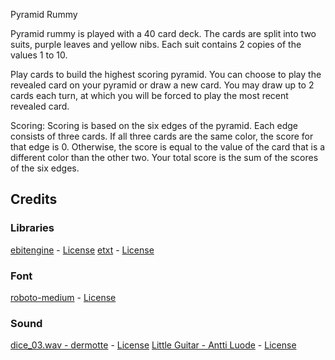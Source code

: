 Pyramid Rummy

Pyramid rummy is played with a 40 card deck. The cards are split into two suits, purple leaves and yellow nibs. Each suit contains 2 copies of the values 1 to 10.

Play cards to build the highest scoring pyramid. You can choose to play the revealed card on your pyramid or draw a new card. You may draw up to 2 cards each turn, at which you will be forced to play the most recent revealed card.

Scoring:
Scoring is based on the six edges of the pyramid. Each edge consists of three cards. If all three cards are the same color, the score for that edge is 0. Otherwise, the score is equal to the value of the card that is a different color than the other two. Your total score is the sum of the scores of the six edges.



## Credits

### Libraries
[ebitengine](https://github.com/hajimehoshi/ebiten) - [License](https://github.com/hajimehoshi/ebiten/blob/main/LICENSE)
[etxt](https://github.com/tinne26/etxt) - [License](https://github.com/tinne26/etxt/blob/main/LICENSE)

### Font
[roboto-medium](https://fonts.google.com/specimen/Roboto) - [License](https://github.com/googlefonts/roboto/blob/main/LICENSE)

### Sound
[dice_03.wav - dermotte](https://freesound.org/people/dermotte/sounds/220741/) - [License](https://creativecommons.org/licenses/by/4.0/)
[Little Guitar - Antti Luode](https://archive.org/details/anttisinstrumentals1019/anttisinstrumentals%2Blittleguitar.mp3) - [License](https://creativecommons.org/licenses/by/4.0/)